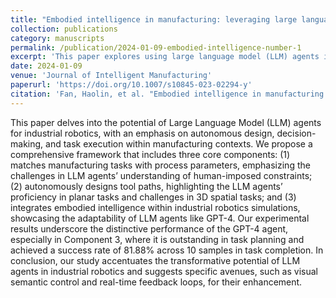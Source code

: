 ```yaml
---
title: "Embodied intelligence in manufacturing: leveraging large language models for autonomous industrial robotics"
collection: publications
category: manuscripts
permalink: /publication/2024-01-09-embodied-intelligence-number-1
excerpt: 'This paper explores using large language model (LLM) agents in industrial robotics, focusing on autonomous design, decision-making, and task execution. It introduces a framework with three key components: task-parameter matching, autonomous tool path design, and integration with robotic simulations. Results show GPT-4 excels in task planning, achieving an 81.88% success rate in task completion.'
date: 2024-01-09
venue: 'Journal of Intelligent Manufacturing'
paperurl: 'https://doi.org/10.1007/s10845-023-02294-y'
citation: 'Fan, Haolin, et al. "Embodied intelligence in manufacturing: leveraging large language models for autonomous industrial robotics." Journal of Intelligent Manufacturing 36.2 (2025): 1141-1157.'
---
```

This paper delves into the potential of Large Language Model (LLM) agents for industrial robotics, with an emphasis on autonomous design, decision-making, and task execution within manufacturing contexts. We propose a comprehensive framework that includes three core components: (1) matches manufacturing tasks with process parameters, emphasizing the challenges in LLM agents’ understanding of human-imposed constraints; (2) autonomously designs tool paths, highlighting the LLM agents’ proficiency in planar tasks and challenges in 3D spatial tasks; and (3) integrates embodied intelligence within industrial robotics simulations, showcasing the adaptability of LLM agents like GPT-4. Our experimental results underscore the distinctive performance of the GPT-4 agent, especially in Component 3, where it is outstanding in task planning and achieved a success rate of 81.88% across 10 samples in task completion. In conclusion, our study accentuates the transformative potential of LLM agents in industrial robotics and suggests specific avenues, such as visual semantic control and real-time feedback loops, for their enhancement.
